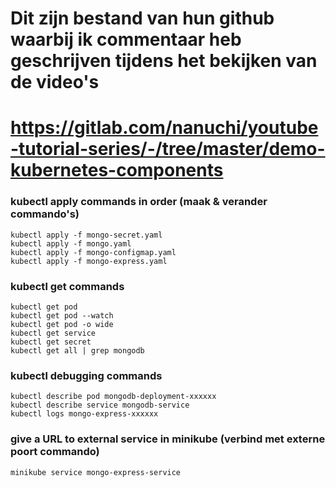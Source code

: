 # Dit zijn bestand van hun github waarbij ik commentaar heb geschrijven tijdens het bekijken van de video's
# https://gitlab.com/nanuchi/youtube-tutorial-series/-/tree/master/demo-kubernetes-components

### kubectl apply commands in order (maak & verander commando's)
    
    kubectl apply -f mongo-secret.yaml
    kubectl apply -f mongo.yaml
    kubectl apply -f mongo-configmap.yaml 
    kubectl apply -f mongo-express.yaml

### kubectl get commands

    kubectl get pod
    kubectl get pod --watch
    kubectl get pod -o wide
    kubectl get service
    kubectl get secret
    kubectl get all | grep mongodb

### kubectl debugging commands

    kubectl describe pod mongodb-deployment-xxxxxx
    kubectl describe service mongodb-service
    kubectl logs mongo-express-xxxxxx

### give a URL to external service in minikube (verbind met externe poort commando)

    minikube service mongo-express-service